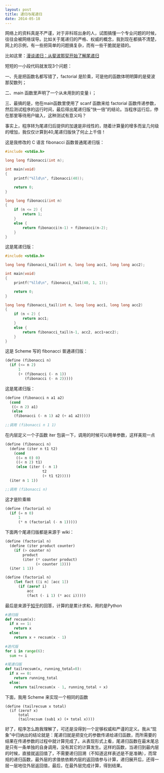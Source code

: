 ```yaml
---
layout: post
title: 递归与尾递归
date: 2014-05-18
---
```


网络上的资料真是不严谨，对于非科班出身的人，试图搞懂一个专业问题的时候，往往会被网络误导。比如关于尾递归的严格、权威的概念，我到现在都搞不清楚，网上的示例，有一些把简单的问题搞复杂，而有一些干脆就是错的。

比如这里：[漫谈递归：从斐波那契开始了解尾递归](http://www.nowamagic.net/librarys/veda/detail/2325)

短短的一小段代码就发现3个问题：  

一、先是把函数名都写错了，factorial 是阶乘，可是他的函数体明明算的是斐波那契数列；

二、main 函数里声明了一个从未用到的变量 i ；

三、最搞的是，他在main函数里使用了 scanf 函数来给 factorial 函数传递参数，然后测试程序的运行时间，最后得出尾递归版“快一倍”的结论。当程序运行后，停在那里等待用户输入，这种测试有意义吗？

事实上，程序转为尾递归后提供的加速是非线性的，随着计算量的增多而呈几何级的增加，我仅仅计算到40,尾递归版快了何止上千倍！

这是我修改的 C 语言 fibonacci 函数普通尾递归版：

```c
#include <stdio.h>

long long fibonacci(int n);

int main(void)
{
    printf("%lld\n", fibonacci(40));

    return 0;
}

long long fibonacci(int n)
{
    if (n <= 2) {
        return 1;
    }
    else {
        return fibonacci(n-1) + fibonacci(n-2);
    }
}
```

这是尾递归版：

```c
#include <stdio.h>

long long fibonacci_tail(int n, long long acc1, long long acc2);

int main(void)
{
    printf("%lld\n", fibonacci_tail(40, 1, 1));

    return 0;
}

long long fibonacci_tail(int n, long long acc1, long long acc2)
{
    if (n < 2) {
        return acc1;
    }
    else {
        return fibonacci_tail(n-1, acc2, acc1+acc2);
    }
}
```

这是 Scheme 写的 fibonacci 普通递归版：

```scheme
(define (fibonacci n)
  (if (<= n 2)
      1
      (+ (fibonacci (- n 1))
         (fibonacci (- n 2)))))

```

这是尾递归版：

```scheme
(define (fibonacci n a1 a2)
  (cond
   ((< n 2) a1)
   (else
    (fibonacci (- n 1) a2 (+ a1 a2)))))
    
;;调用 (fibonacci n 1 1)
```

在内层定义一个子函数 iter 包装一下，调用的时候可以用单参数，这样美观一点

```scheme
(define (fibonacci n)
  (define (iter n t1 t2)
    (cond
     ((= n 0) 0)
     ((< n 2) t1)
     (else (iter (- n 1)
                 t2
                 (+ t1 t2)))))
  (iter n 1 1))

;;调用 (fibonacci n)
```

这才是阶乘嘛

```scheme
(define (factorial n)
  (if (= n 0)
      1
      (* n (factorial (- n 1)))))
```

下面两个尾递归版都是来源于 wiki：

```scheme
(define (factorial n)
  (define (iter product counter)
    (if (> counter n)
        product
        (iter (* counter product)
              (+ counter 1))))
  (iter 1 1))
```

```scheme
(define (factorial n)
    (let fact ([i n] [acc 1])
      (if (zero? i)
          acc
          (fact (- i 1) (* acc i)))))
```

最后是来源于[知乎](http://www.zhihu.com/question/20761771/answer/19996299)的回答，计算的是累计求和，用的是Python

```python
#递归版
def recsum(x):
  if x == 1:
    return x
  else:
    return x + recsum(x - 1)
    
#迭代版
for i in range(6):
  sum += i

#尾递归版
def tailrecsum(x, running_total=0):
  if x == 0:
    return running_total
  else:
    return tailrecsum(x - 1, running_total + x)
```

下面，我用 Scheme 来实现一个相同的函数

```
(define (tailrecsum x total)
  (if (zero? x)
      total
      (tailrecsum (sub1 x) (+ total x))))
```

好了，程序怎么跑我理解了，可还是没得到一个足够权威和严谨的定义。我从“现象”中归纳出的结论就是：尾递归就是把变化的参数传递给递归函数，而所需要的结果在传递参数的过程中就计算完成了。从表现形式上看，尾递归函数在最末尾总是只有一条单独的自身调用，没有其它的计算发生。这样的函数，当递归到最内层的时候，直接就返回值了，不需要递归回溯（不知道这样表述是不是准确），而常规的递归函数，最外层的求值依依赖内层的返回值参与计算，递归展开后，还得一层一层地往外层返回值，最后，在最外层完成计算，得到结果。
